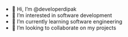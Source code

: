 - 👋 Hi, I’m @developerdipak
- 👀 I’m interested in software development
- 🌱 I’m currently learning software engineering
- 💞️ I’m looking to collaborate on my projects


<!---
developerdipak/developerdipak is a ✨ special ✨ repository because its `README.md` (this file) appears on your GitHub profile.
You can click the Preview link to take a look at your changes.
--->
